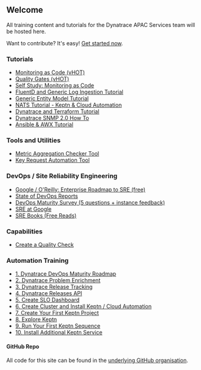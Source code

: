 ## Welcome

All training content and tutorials for the Dynatrace APAC Services team will be hosted here.

Want to contribute? It's easy! [Get started now](tutorials/create-tutorial/).

### Tutorials

- [Monitoring as Code (vHOT)](tutorials/mac/)
- [Quality Gates (vHOT)](tutorials/qualitygates/)
- [Self Study: Monitoring as Code](tutorials/mac_selfstudy/)
- [FluentD and Generic Log Ingestion Tutorial](tutorials/fluentd/)
- [Generic Entity Model Tutorial](tutorials/generic-entity-model-tutorial/)
- [NATS Tutorial - Keptn & Cloud Automation](tutorials/nats-tutorial/)
- [Dynatrace and Terraform Tutorial](tutorials/terraform-tutorial/)
- [Dynatrace SNMP 2.0 How To](tutorials/dynatrace_snmp_2.0/)
- [Ansible & AWX Tutorial](tutorials/ansible-awx-tutorial)

### Tools and Utilities
- [Metric Aggregation Checker Tool](tutorials/metric-aggregation-checker-tool)
- [Key Request Automation Tool](tutorials/key-request-automation-tool)

### DevOps / Site Reliability Engineering

- [Google / O'Reilly: Enterprise Roadmap to SRE (free)](https://sre.google/resources/practices-and-processes/enterprise-roadmap-to-sre/)
- [State of DevOps Reports](https://www.devops-research.com/research.html#reports)
- [DevOps Maturity Survey (5 questions + instance feedback)](https://www.devops-research.com/quickcheck.html)
- [SRE at Google](https://sre.google/)
- [SRE Books (Free Reads)](https://sre.google/books/)

### Capabilities
- [Create a Quality Check](https://dt-apac-services.github.io/site/createqualitycheck.html)

### Automation Training
- [1. Dynatrace DevOps Maturity Roadmap](automationtraining/0-dt-devops-maturity-roadmap/index.md)
- [2. Dynatrace Problem Enrichment](https://killercoda.com/agardnerit/scenario/problem-enrichment)
- [3. Dynatrace Release Tracking](https://killercoda.com/agardnerit/scenario/release-tracking)
- [4. Dynatrace Releases API](https://killercoda.com/agardnerit/scenario/releases-api)
- [5. Create SLO Dashboard](automationtraining/1-dt-prep/index.md)
- [6. Create Cluster and Install Keptn / Cloud Automation](automationtraining/2-create-cluster/index.md)
- [7. Create Your First Keptn Project](automationtraining/3-create-keptn-project/index.md)
- [8. Explore Keptn](automationtraining/4-explore-keptn/index.md)
- [9. Run Your First Keptn Sequence](automationtraining/5-run-keptn-sequence/index.md)
- [10. Install Additional Keptn Service](automationtraining/6-install-jes/index.md)

#### GitHub Repo
All code for this site can be found in the [underlying GitHub organisation](https://github.com/dt-apac-services).
